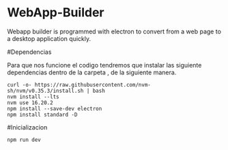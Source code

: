 # WebApp-Builder
Webapp builder is programmed with electron to convert from a web page to a desktop application quickly.

#Dependencias
<p>Para que nos funcione el codigo tendremos que instalar las siguiente dependencias dentro de la carpeta , de la siguiente manera.</p>
<code>curl -o- https://raw.githubusercontent.com/nvm-sh/nvm/v0.35.3/install.sh | bash </code><br>
<code>nvm install --lts </code><br>
<code>nvm use 16.20.2</code><br>
<code>npm install --save-dev electron</code><br>
<code>npm install standard -D</code>

#Inicializacion

<code>npm run dev</code>


